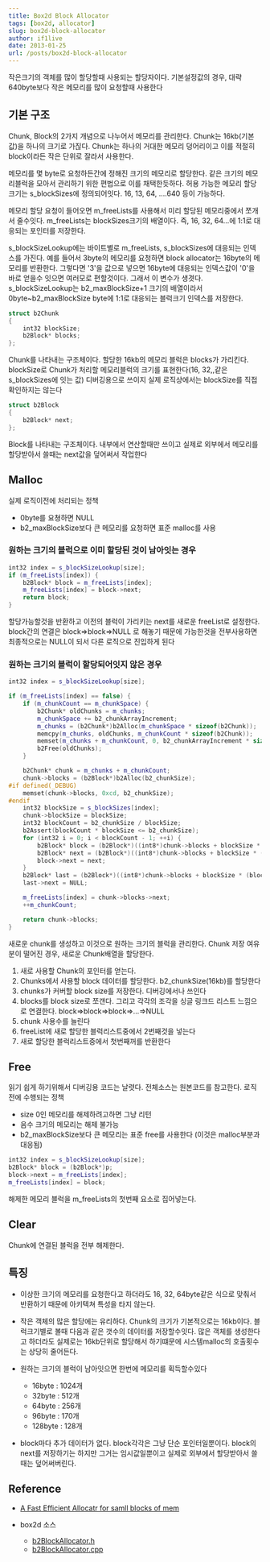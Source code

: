 ```yaml
---
title: Box2d Block Allocator
tags: [box2d, allocator]
slug: box2d-block-allocator
author: if1live
date: 2013-01-25
url: /posts/box2d-block-allocator
---
```


작은크기의 객체를 많이 할당할때 사용되는 할당자이다. 기본설정값의 경우, 대략 640byte보다 작은 메모리를 많이 요청할때 사용한다

## 기본 구조
Chunk, Block의 2가지 개념으로 나누어서 메모리를 관리한다. Chunk는 16kb(기본값)을 하나의 크기로 가짆다. Chunk는 하나의 거대한 메모리 덩어리이고 이를 적절히 block이라든 작은 단위로 잘라서 사용한다.

메모리를 몇 byte로 요청하든간에 정해진 크기의 메모리로 할당한다. 같은 크기의 메모리블럭을 모아서 관리하기 위한 편법으로 이를 채택한듯하다. 허용 가능한 메모리 할당 크기는 s_blockSizes에 정의되어잇다. 16, 13, 64, ....640 등이 가능하다.

메모리 할당 요청이 들어오면 m_freeLists를 사용해서 미리 할당된 메모리중에서 쪼개서 줄수잇다. m_freeLists는 blockSizes크기의 배열이다. 즉, 16, 32, 64...에 1:1로 대응되는 포인터를 저장한다.

s_blockSizeLookup에는 바이트별로 m_freeLists, s_blockSizes에 대응되는 인덱스를 가진다. 예를 들어서 3byte의 메모리를 요청하면 block allocator는 16byte의 메모리를 반환한다. 그렇다면 '3'을 값으로 넣으면 16byte에 대응되는 인덱스값이 '0'을 바로 얻을수 잇으면 여러모로 편할것이다. 그래서 이 변수가 생겻다. s_blockSizeLookup는 b2_maxBlockSize+1 크기의 배열이라서 0byte~b2_maxBlockSize byte에 1:1로 대응되는 블럭크기 인덱스를 저장한다.


```cpp
struct b2Chunk
{
	int32 blockSize;
	b2Block* blocks;
};
```
Chunk를 나타내는 구조체이다. 할당한 16kb의 메모리 블럭은 blocks가 가리킨다. blockSize로 Chunk가 처리할 메모리블럭의 크기를 표현한다(16, 32,,같은 s_blockSizes에 잇는 값) 디버깅용으로 쓰이지 실제 로직상에서는 blockSize를 직접 확인하지는 않는다

```cpp
struct b2Block
{
	b2Block* next;
};
```
Block를 나타내는 구조체이다. 내부에서 연산할때만 쓰이고 실제로 외부에서 메모리를 할당받아서 쓸때는 next값을 덮어써서 작업한다

## Malloc 
실제 로직이전에 처리되는 정책

* 0byte를 요쳥하면 NULL
* b2_maxBlockSize보다 큰 메모리를 요청하면 표준 malloc를 사용
  
### 원하는 크기의 블럭으로 이미 할당된 것이 남아잇는 경우
```cpp
int32 index = s_blockSizeLookup[size];
if (m_freeLists[index]) {
	b2Block* block = m_freeLists[index];
	m_freeLists[index] = block->next;
	return block;
}
```
할당가능할것을 반환하고 이전의 블럭이 가리키는 next를 새로운 freeList로 설정한다. block간의 연결은 block=>block=>NULL 로 해놓기 때문에 가능한것을 전부사용하면 최종적으로는 NULL이 되서 다른 로직으로 진입하게 된다

### 원하는 크기의 블럭이 할당되어잇지 않은 경우
```cpp
int32 index = s_blockSizeLookup[size];

if (m_freeLists[index] == false) {
	if (m_chunkCount == m_chunkSpace) {
		b2Chunk* oldChunks = m_chunks;
		m_chunkSpace += b2_chunkArrayIncrement;
		m_chunks = (b2Chunk*)b2Alloc(m_chunkSpace * sizeof(b2Chunk));
		memcpy(m_chunks, oldChunks, m_chunkCount * sizeof(b2Chunk));
		memset(m_chunks + m_chunkCount, 0, b2_chunkArrayIncrement * sizeof(b2Chunk));
		b2Free(oldChunks);
	}

	b2Chunk* chunk = m_chunks + m_chunkCount;
	chunk->blocks = (b2Block*)b2Alloc(b2_chunkSize);
#if defined(_DEBUG)
	memset(chunk->blocks, 0xcd, b2_chunkSize);
#endif
	int32 blockSize = s_blockSizes[index];
	chunk->blockSize = blockSize;
	int32 blockCount = b2_chunkSize / blockSize;
	b2Assert(blockCount * blockSize <= b2_chunkSize);
	for (int32 i = 0; i < blockCount - 1; ++i) {
		b2Block* block = (b2Block*)((int8*)chunk->blocks + blockSize * i);
		b2Block* next = (b2Block*)((int8*)chunk->blocks + blockSize * (i + 1));
		block->next = next;
	}
	b2Block* last = (b2Block*)((int8*)chunk->blocks + blockSize * (blockCount - 1));
	last->next = NULL;

	m_freeLists[index] = chunk->blocks->next;
	++m_chunkCount;

	return chunk->blocks;
}
```

새로운 chunk를 생성하고 이것으로 원하는 크기의 블럭을 관리한다. Chunk 저장 여유분이 떨어진 경우, 새로운 Chunk배열을 할당한다.

1. 새로 사용할 Chunk의 포인터를 얻는다.
2. Chunks에서 사용할 block 데이터를 할당한다. b2_chunkSize(16kb)를 할당한다
3. chunks가 커버할 block size를 저장한다. 디버깅에서나 쓰인다
4. blocks를 block size로 쪼갠다. 그리고 각각의 조각을 싱글 링크드 리스트 느낌으로 연결한다. block=>block=>block=>...=>NULL
5. chunk 사용수를 늘린다
6. freeList에 새로 할당한 블럭리스트중에서 2번째것을 넣는다
7. 새로 할당한 블럭리스트중에서 첫번째꺼를 반환한다

## Free
읽기 쉽게 하기위해서 디버깅용 코드는 날렷다. 전체소스는 원본코드를 참고한다.
로직전에 수행되는 정책

* size 0인 메모리를 해제하려고하면 그냥 리턴
* 음수 크기의 메모리는 해제 불가능
* b2_maxBlockSize보다 큰 메모리는 표준 free를 사용한다 (이것은 malloc부분과 대응됨)
  
```cpp
int32 index = s_blockSizeLookup[size];
b2Block* block = (b2Block*)p;
block->next = m_freeLists[index];
m_freeLists[index] = block;
```
해제한 메모리 블럭을 m_freeLists의 첫번째 요소로 집어넣는다.

##  Clear
Chunk에 연결된 블럭을 전부 해제한다.

## 특징 
* 이상한 크기의 메모리를 요청한다고 하더라도 16, 32, 64byte같은 식으로 맞춰서 반환하기 때문에 아키텍쳐 특성을 타지 않는다.
* 작은 객체의 많은 할당에는 유리하다. Chunk의 크기가 기본적으로는 16kb이다. 블럭크기별로 볼때 다음과 같은 갯수의 데이터를 저장할수잇다. 많은 객체를 생성한다고 하더라도 실제로는 16kb단위로 할당해서 하기떄문에 시스템malloc의 호출횟수는 상당히 줄어든다.
*  원하는 크기의 블럭이 남아잇으면 한번에 메모리를 획득할수있다
	* 16byte : 1024개 
	* 32byte : 512개 
	* 64byte : 256개 
	* 96byte : 170개 
	* 128byte : 128개 

* block마다 추가 데이터가 없다. block각각은 그냥 단순 포인터일뿐이다. block의 next를 저장하기는 하지만 그거는 임시값일뿐이고 실제로 외부에서 할당받아서 쓸때는 덮어써버린다.
  
## Reference
* [A Fast Efficient Allocatr for samll blocks of mem][1]
* box2d 소스
    * [b2BlockAllocator.h][2]
	* [b2BlockAllocator.cpp][3]

  [1]: http://www.codeproject.com/Articles/17060/A-Fast-Efficient-Allocator-for-Small-Blocks-of-Mem
  [2]: http://code.google.com/p/box2d/source/browse/trunk/Box2D/Box2D/Common/b2BlockAllocator.h
  [3]: http://code.google.com/p/box2d/source/browse/trunk/Box2D/Box2D/Common/b2BlockAllocator.cpp
